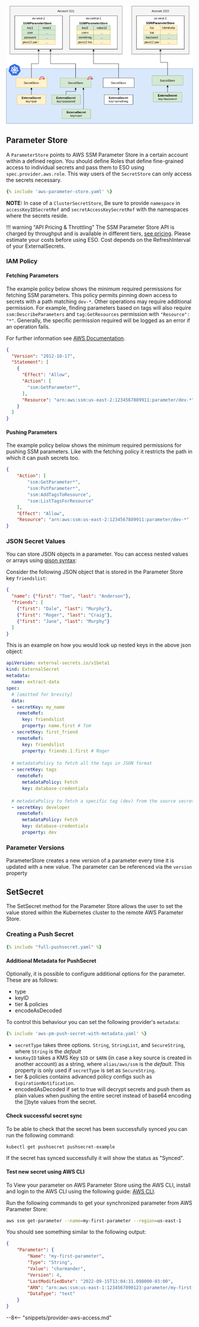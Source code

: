 
![aws sm](../pictures/diagrams-provider-aws-ssm-parameter-store.png)

## Parameter Store

A `ParameterStore` points to AWS SSM Parameter Store in a certain account within a
defined region. You should define Roles that define fine-grained access to
individual secrets and pass them to ESO using `spec.provider.aws.role`. This
way users of the `SecretStore` can only access the secrets necessary.

``` yaml
{% include 'aws-parameter-store.yaml' %}
```

**NOTE:** In case of a `ClusterSecretStore`, Be sure to provide `namespace` in `accessKeyIDSecretRef` and `secretAccessKeySecretRef`  with the namespaces where the secrets reside.

!!! warning "API Pricing & Throttling"
    The SSM Parameter Store API is charged by throughput and
    is available in different tiers, [see pricing](https://aws.amazon.com/systems-manager/pricing/#Parameter_Store).
    Please estimate your costs before using ESO. Cost depends on the RefreshInterval of your ExternalSecrets.

### IAM Policy

#### Fetching Parameters

The example policy below shows the minimum required permissions for fetching SSM parameters. This policy permits pinning down access to secrets with a path matching `dev-*`. Other operations may require additional permission. For example, finding parameters based on tags will also require `ssm:DescribeParameters` and `tag:GetResources` permission with `"Resource": "*"`. Generally, the specific permission required will be logged as an error if an operation fails.

For further information see [AWS Documentation](https://docs.aws.amazon.com/systems-manager/latest/userguide/sysman-paramstore-access.html).

``` json
{
  "Version": "2012-10-17",
  "Statement": [
    {
      "Effect": "Allow",
      "Action": [
        "ssm:GetParameter*",
      ],
      "Resource": "arn:aws:ssm:us-east-2:1234567889911:parameter/dev-*"
    }
  ]
}
```

#### Pushing Parameters

The example policy below shows the minimum required permissions for pushing SSM parameters. Like with the fetching policy it restricts the path in which it can push secrets too.

``` json
{
    "Action": [
        "ssm:GetParameter*",
        "ssm:PutParameter*",
        "ssm:AddTagsToResource",
        "ssm:ListTagsForResource"
    ],
    "Effect": "Allow",
    "Resource": "arn:aws:ssm:us-east-2:1234567889911:parameter/dev-*"
}
```

### JSON Secret Values

You can store JSON objects in a parameter. You can access nested values or arrays using [gjson syntax](https://github.com/tidwall/gjson/blob/master/SYNTAX.md):

Consider the following JSON object that is stored in the Parameter Store key `friendslist`:

``` json
{
  "name": {"first": "Tom", "last": "Anderson"},
  "friends": [
    {"first": "Dale", "last": "Murphy"},
    {"first": "Roger", "last": "Craig"},
    {"first": "Jane", "last": "Murphy"}
  ]
}
```

This is an example on how you would look up nested keys in the above json object:

``` yaml
apiVersion: external-secrets.io/v1beta1
kind: ExternalSecret
metadata:
  name: extract-data
spec:
  # [omitted for brevity]
  data:
  - secretKey: my_name
    remoteRef:
      key: friendslist
      property: name.first # Tom
  - secretKey: first_friend
    remoteRef:
      key: friendslist
      property: friends.1.first # Roger

  # metadataPolicy to fetch all the tags in JSON format
  - secretKey: tags
    remoteRef:
      metadataPolicy: Fetch
      key: database-credentials

  # metadataPolicy to fetch a specific tag (dev) from the source secret
  - secretKey: developer
    remoteRef:
      metadataPolicy: Fetch
      key: database-credentials
      property: dev
```

### Parameter Versions

ParameterStore creates a new version of a parameter every time it is updated with a new value. The parameter can be referenced via the `version` property

## SetSecret

The SetSecret method for the Parameter Store allows the user to set the value stored within the Kubernetes cluster to the remote AWS Parameter Store.

### Creating a Push Secret

```yaml
{% include "full-pushsecret.yaml" %}
```

#### Additional Metadata for PushSecret

Optionally, it is possible to configure additional options for the parameter. These are as follows:
- type
- keyID
- tier & policies
- encodeAsDecoded

To control this behaviour you can set the following provider's `metadata`:

```yaml
{% include 'aws-pm-push-secret-with-metadata.yaml' %}
```

- `secretType` takes three options. `String`, `StringList`, and `SecureString`, where `String` is the _default_
- `kmsKeyID` takes a KMS Key `$ID` or `$ARN` (in case a key source is created in another account) as a string, where `alias/aws/ssm` is the _default_. This property is only used if `secretType` is set as `SecureString`.
- tier & policies contains advanced policy configs such as `ExpirationNotification`.
- encodedAsDecoded if set to true will decrypt secrets and push them as plain values when pushing the entire secret
instead of base64 encoding the []byte values from the secret.

#### Check successful secret sync

To be able to check that the secret has been successfully synced you can run the following command:

```bash
kubectl get pushsecret pushsecret-example
```

If the secret has synced successfully it will show the status as "Synced".

#### Test new secret using AWS CLI

To View your parameter on AWS Parameter Store using the AWS CLI, install and login to the AWS CLI using the following guide: [AWS CLI](https://aws.amazon.com/cli/).

Run the following commands to get your synchronized parameter from AWS Parameter Store:

```bash
aws ssm get-parameter --name=my-first-parameter --region=us-east-1
```

You should see something similar to the following output:

```json
{
    "Parameter": {
        "Name": "my-first-parameter",
        "Type": "String",
        "Value": "charmander",
        "Version": 4,
        "LastModifiedDate": "2022-09-15T13:04:31.098000-03:00",
        "ARN": "arn:aws:ssm:us-east-1:1234567890123:parameter/my-first-parameter",
        "DataType": "text"
    }
}
```

--8<-- "snippets/provider-aws-access.md"
